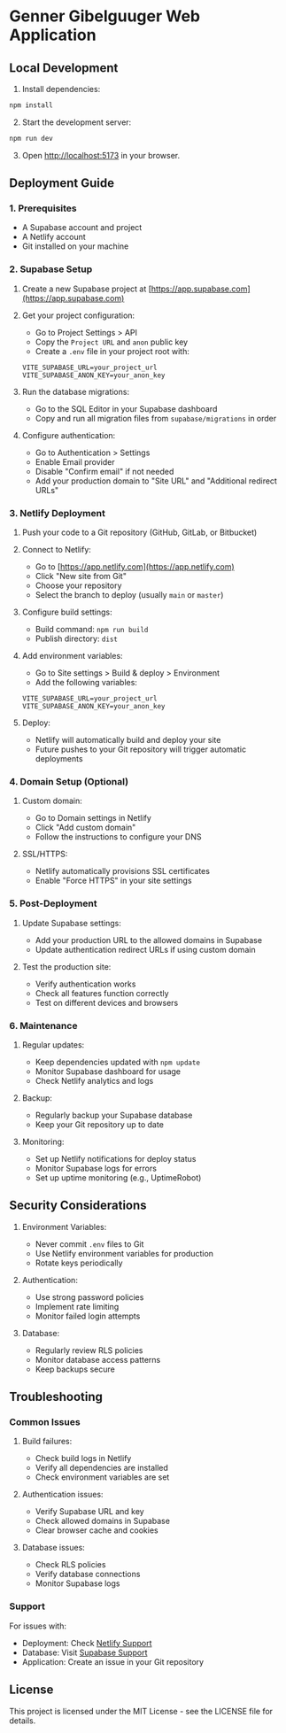 # Genner Gibelguuger Web Application

## Local Development

1. Install dependencies:
```bash
npm install
```

2. Start the development server:
```bash
npm run dev
```

3. Open [http://localhost:5173](http://localhost:5173) in your browser.

## Deployment Guide

### 1. Prerequisites

- A Supabase account and project
- A Netlify account
- Git installed on your machine

### 2. Supabase Setup

1. Create a new Supabase project at [https://app.supabase.com](https://app.supabase.com)

2. Get your project configuration:
   - Go to Project Settings > API
   - Copy the `Project URL` and `anon` public key
   - Create a `.env` file in your project root with:
   ```
   VITE_SUPABASE_URL=your_project_url
   VITE_SUPABASE_ANON_KEY=your_anon_key
   ```

3. Run the database migrations:
   - Go to the SQL Editor in your Supabase dashboard
   - Copy and run all migration files from `supabase/migrations` in order

4. Configure authentication:
   - Go to Authentication > Settings
   - Enable Email provider
   - Disable "Confirm email" if not needed
   - Add your production domain to "Site URL" and "Additional redirect URLs"

### 3. Netlify Deployment

1. Push your code to a Git repository (GitHub, GitLab, or Bitbucket)

2. Connect to Netlify:
   - Go to [https://app.netlify.com](https://app.netlify.com)
   - Click "New site from Git"
   - Choose your repository
   - Select the branch to deploy (usually `main` or `master`)

3. Configure build settings:
   - Build command: `npm run build`
   - Publish directory: `dist`

4. Add environment variables:
   - Go to Site settings > Build & deploy > Environment
   - Add the following variables:
   ```
   VITE_SUPABASE_URL=your_project_url
   VITE_SUPABASE_ANON_KEY=your_anon_key
   ```

5. Deploy:
   - Netlify will automatically build and deploy your site
   - Future pushes to your Git repository will trigger automatic deployments

### 4. Domain Setup (Optional)

1. Custom domain:
   - Go to Domain settings in Netlify
   - Click "Add custom domain"
   - Follow the instructions to configure your DNS

2. SSL/HTTPS:
   - Netlify automatically provisions SSL certificates
   - Enable "Force HTTPS" in your site settings

### 5. Post-Deployment

1. Update Supabase settings:
   - Add your production URL to the allowed domains in Supabase
   - Update authentication redirect URLs if using custom domain

2. Test the production site:
   - Verify authentication works
   - Check all features function correctly
   - Test on different devices and browsers

### 6. Maintenance

1. Regular updates:
   - Keep dependencies updated with `npm update`
   - Monitor Supabase dashboard for usage
   - Check Netlify analytics and logs

2. Backup:
   - Regularly backup your Supabase database
   - Keep your Git repository up to date

3. Monitoring:
   - Set up Netlify notifications for deploy status
   - Monitor Supabase logs for errors
   - Set up uptime monitoring (e.g., UptimeRobot)

## Security Considerations

1. Environment Variables:
   - Never commit `.env` files to Git
   - Use Netlify environment variables for production
   - Rotate keys periodically

2. Authentication:
   - Use strong password policies
   - Implement rate limiting
   - Monitor failed login attempts

3. Database:
   - Regularly review RLS policies
   - Monitor database access patterns
   - Keep backups secure

## Troubleshooting

### Common Issues

1. Build failures:
   - Check build logs in Netlify
   - Verify all dependencies are installed
   - Check environment variables are set

2. Authentication issues:
   - Verify Supabase URL and key
   - Check allowed domains in Supabase
   - Clear browser cache and cookies

3. Database issues:
   - Check RLS policies
   - Verify database connections
   - Monitor Supabase logs

### Support

For issues with:
- Deployment: Check [Netlify Support](https://www.netlify.com/support/)
- Database: Visit [Supabase Support](https://supabase.com/support)
- Application: Create an issue in your Git repository

## License

This project is licensed under the MIT License - see the LICENSE file for details.